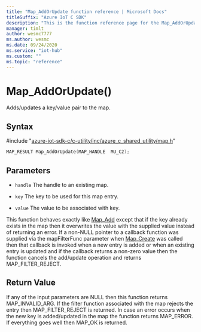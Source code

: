 ```yaml
---                             
title: "Map_AddOrUpdate function reference | Microsoft Docs" 
titleSuffix: "Azure IoT C SDK"            
description: "This is the function reference page for the Map_AddOrUpdate() function in the Azure IoT C SDK. This SDK is used with Azure IoT Hub and Azure IoT Hub Device Provisioning Service"            
manager: timlt                 
author: wesmc7777              
ms.author: wesmc               
ms.date: 09/24/2020                    
ms.service: "iot-hub"             
ms.custom: ""                
ms.topic: "reference"        
---                            
```


# Map_AddOrUpdate()

Adds/updates a key/value pair to the map.

## Syntax

\#include "[azure-iot-sdk-c/c-utility/inc/azure_c_shared_utility/map.h](../map-h.md)"  
```C
MAP_RESULT Map_AddOrUpdate(MAP_HANDLE  MU_C2);
```

## Parameters
* `handle` The handle to an existing map. 

* `key` The key to be used for this map entry. 

* `value` The value to be associated with key.

This function behaves exactly like [Map_Add](../map-h/map-add.md) except that if the key already exists in the map then it overwrites the value with the supplied value instead of returning an error. If a non-NULL pointer to a callback function was supplied via the mapFilterFunc parameter when [Map_Create](../map-h/map-create.md) was called then that callback is invoked when a new entry is added or when an existing entry is updated and if the callback returns a non-zero value then the function cancels the add/update operation and returns MAP_FILTER_REJECT.

## Return Value
If any of the input parameters are NULL then this function returns MAP_INVALID_ARG. If the filter function associated with the map rejects the entry then MAP_FILTER_REJECT is returned. In case an error occurs when the new key is added/updated in the map the function returns MAP_ERROR. If everything goes well then MAP_OK is returned.

